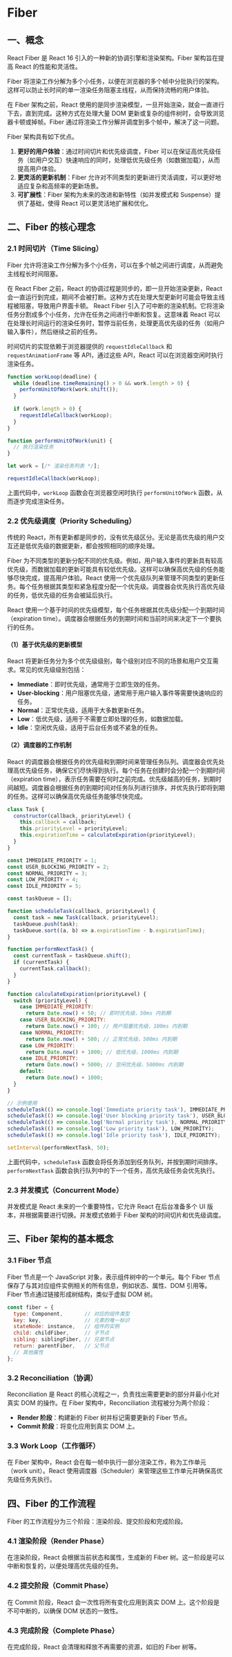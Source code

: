 # Fiber

## 一、概念

React Fiber 是 React 16 引入的一种新的协调引擎和渲染架构。Fiber 架构旨在提高 React 的性能和灵活性。

Fiber 将渲染工作分解为多个小任务，以便在浏览器的多个帧中分批执行的架构。这样可以防止长时间的单一渲染任务阻塞主线程，从而保持流畅的用户体验。

在 Fiber 架构之前，React 使用的是同步渲染模型，一旦开始渲染，就会一直进行下去，直到完成。这种方式在处理大量 DOM 更新或复杂的组件树时，会导致浏览器卡顿或掉帧。Fiber 通过将渲染工作分解并调度到多个帧中，解决了这一问题。

Fiber 架构具有如下优点。

1. **更好的用户体验**：通过时间切片和优先级调度，Fiber 可以在保证高优先级任务（如用户交互）快速响应的同时，处理低优先级任务（如数据加载），从而提高用户体验。
2. **更灵活的更新机制**：Fiber 允许对不同类型的更新进行灵活调度，可以更好地适应复杂和高频率的更新场景。
3. **可扩展性**：Fiber 架构为未来的改进和新特性（如并发模式和 Suspense）提供了基础，使得 React 可以更灵活地扩展和优化。

## 二、Fiber 的核心理念

### 2.1 时间切片（Time Slicing）

Fiber 允许将渲染工作分解为多个小任务，可以在多个帧之间进行调度，从而避免主线程长时间阻塞。

在 React Fiber 之前，React 的协调过程是同步的，即一旦开始渲染更新，React 会一直运行到完成，期间不会被打断。这种方式在处理大型更新时可能会导致主线程被阻塞，导致用户界面卡顿。
React Fiber 引入了可中断的渲染机制。它将渲染任务分割成多个小任务，允许在任务之间进行中断和恢复。这意味着 React 可以在处理长时间运行的渲染任务时，暂停当前任务，处理更高优先级的任务（如用户输入事件），然后继续之前的任务。

时间切片的实现依赖于浏览器提供的 `requestIdleCallback` 和 `requestAnimationFrame` 等 API，通过这些 API，React 可以在浏览器空闲时执行渲染任务。

```javascript
function workLoop(deadline) {
  while (deadline.timeRemaining() > 0 && work.length > 0) {
    performUnitOfWork(work.shift());
  }
  
  if (work.length > 0) {
    requestIdleCallback(workLoop);
  }
}

function performUnitOfWork(unit) {
  // 执行渲染任务
}

let work = [/* 渲染任务列表 */];

requestIdleCallback(workLoop);
```

上面代码中，`workLoop` 函数会在浏览器空闲时执行 `performUnitOfWork` 函数，从而逐步完成渲染任务。

### 2.2 优先级调度（Priority Scheduling）

传统的 React，所有更新都是同步的，没有优先级区分。无论是高优先级的用户交互还是低优先级的数据更新，都会按照相同的顺序处理。

Fiber 为不同类型的更新分配不同的优先级。例如，用户输入事件的更新具有较高优先级，而数据加载的更新可能具有较低优先级。这样可以确保高优先级的任务能够尽快完成，提高用户体验。React 使用一个优先级队列来管理不同类型的更新任务。每个任务根据其类型和紧急程度分配一个优先级。调度器会优先执行高优先级的任务，低优先级的任务会被延后执行。

React 使用一个基于时间的优先级模型，每个任务根据其优先级分配一个到期时间（expiration time）。调度器会根据任务的到期时间和当前时间来决定下一个要执行的任务。

#### （1）基于优先级的更新模型

React 将更新任务分为多个优先级级别，每个级别对应不同的场景和用户交互需求。常见的优先级级别包括：

- **Immediate**：即时优先级，通常用于立即生效的任务。
- **User-blocking**：用户阻塞优先级，通常用于用户输入事件等需要快速响应的任务。
- **Normal**：正常优先级，适用于大多数更新任务。
- **Low**：低优先级，适用于不需要立即处理的任务，如数据加载。
- **Idle**：空闲优先级，适用于后台任务或不紧急的任务。

#### （2）调度器的工作机制

React 的调度器会根据任务的优先级和到期时间来管理任务队列。调度器会优先处理高优先级任务，确保它们尽快得到执行。每个任务在创建时会分配一个到期时间（expiration time），表示任务需要在何时之前完成。优先级越高的任务，到期时间越短。调度器会根据任务的到期时间对任务队列进行排序，并优先执行即将到期的任务。这样可以确保高优先级任务能够尽快完成。

```javascript
class Task {
  constructor(callback, priorityLevel) {
    this.callback = callback;
    this.priorityLevel = priorityLevel;
    this.expirationTime = calculateExpiration(priorityLevel);
  }
}

const IMMEDIATE_PRIORITY = 1;
const USER_BLOCKING_PRIORITY = 2;
const NORMAL_PRIORITY = 3;
const LOW_PRIORITY = 4;
const IDLE_PRIORITY = 5;

const taskQueue = [];

function scheduleTask(callback, priorityLevel) {
  const task = new Task(callback, priorityLevel);
  taskQueue.push(task);
  taskQueue.sort((a, b) => a.expirationTime - b.expirationTime);
}

function performNextTask() {
  const currentTask = taskQueue.shift();
  if (currentTask) {
    currentTask.callback();
  }
}

function calculateExpiration(priorityLevel) {
  switch (priorityLevel) {
    case IMMEDIATE_PRIORITY:
      return Date.now() + 50; // 即时优先级，50ms 内到期
    case USER_BLOCKING_PRIORITY:
      return Date.now() + 100; // 用户阻塞优先级，100ms 内到期
    case NORMAL_PRIORITY:
      return Date.now() + 500; // 正常优先级，500ms 内到期
    case LOW_PRIORITY:
      return Date.now() + 1000; // 低优先级，1000ms 内到期
    case IDLE_PRIORITY:
      return Date.now() + 5000; // 空闲优先级，5000ms 内到期
    default:
      return Date.now() + 1000;
  }
}

// 示例使用
scheduleTask(() => console.log('Immediate priority task'), IMMEDIATE_PRIORITY);
scheduleTask(() => console.log('User blocking priority task'), USER_BLOCKING_PRIORITY);
scheduleTask(() => console.log('Normal priority task'), NORMAL_PRIORITY);
scheduleTask(() => console.log('Low priority task'), LOW_PRIORITY);
scheduleTask(() => console.log('Idle priority task'), IDLE_PRIORITY);

setInterval(performNextTask, 50);
```

上面代码中，`scheduleTask` 函数会将任务添加到任务队列，并按到期时间排序。`performNextTask` 函数会执行队列中的下一个任务，高优先级任务会优先执行。

### 2.3 并发模式（Concurrent Mode）

并发模式是 React 未来的一个重要特性，它允许 React 在后台准备多个 UI 版本，并根据需要进行切换。并发模式依赖于 Fiber 架构的时间切片和优先级调度。

## 三、Fiber 架构的基本概念

### 3.1 Fiber 节点

Fiber 节点是一个 JavaScript 对象，表示组件树中的一个单元。每个 Fiber 节点保存了与其对应组件实例相关的所有信息，例如状态、属性、DOM 引用等。Fiber 节点通过链接形成树结构，类似于虚拟 DOM 树。

```javascript
const fiber = {
  type: Component,       // 对应的组件类型
  key: key,              // 元素的唯一标识
  stateNode: instance,   // 组件的实例
  child: childFiber,     // 子节点
  sibling: siblingFiber, // 兄弟节点
  return: parentFiber,   // 父节点
  // 其他属性
};
```

### 3.2 Reconciliation（协调）

Reconciliation 是 React 的核心流程之一，负责找出需要更新的部分并最小化对真实 DOM 的操作。在 Fiber 架构中，Reconciliation 流程被分为两个阶段：

- **Render 阶段**：构建新的 Fiber 树并标记需要更新的 Fiber 节点。
- **Commit 阶段**：将变化应用到真实 DOM 上。

### 3.3 Work Loop（工作循环）

在 Fiber 架构中，React 会在每一帧中执行一部分渲染工作，称为工作单元（work unit）。React 使用调度器（Scheduler）来管理这些工作单元并确保高优先级任务先执行。

## 四、Fiber 的工作流程

Fiber 的工作流程分为三个阶段：渲染阶段、提交阶段和完成阶段。

### 4.1 渲染阶段（Render Phase）

在渲染阶段，React 会根据当前状态和属性，生成新的 Fiber 树。这一阶段是可以中断和恢复的，以便处理高优先级的任务。

### 4.2 提交阶段（Commit Phase）

在 Commit 阶段，React 会一次性将所有变化应用到真实 DOM 上。这个阶段是不可中断的，以确保 DOM 状态的一致性。

### 4.3 完成阶段（Complete Phase）

在完成阶段，React 会清理和释放不再需要的资源，如旧的 Fiber 树等。
